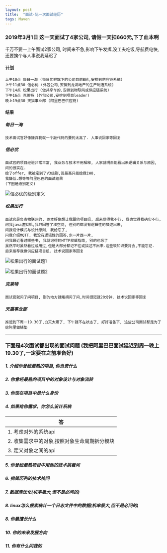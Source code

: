 ```yaml
---
layout: post
title:  "面试-记一次面试经历"
tags: Maven
---
```


### 2019年3月1日 这一天面试了4家公司, 请假一天扣660元,下了血本啊 

千万不要一上午面试2家公司, 时间来不急,影响下午发挥,没工夫吃饭,导航费电快,还要挨个与人事说我延迟了

#### 计划

    上午10点 每日一淘 (每日优鲜旗下的公司目前B轮,安排到供应链系统)
    上午11点30 信必优 (外包公司,安排到龙湖地产的生产制造系统)
    下午14点 松果出行 (做共享车的,安排到物联网或供应链系统)
    下午16点 克莱特 (外包公司,安排到项目leader)
    晚上19点30 天猫事业部 (阿里巴巴供应链)

#### 结果

##### 每日一淘 

    技术面试官好像嫌弃我就一个敲代码的要的太高了. 人事说回家等回复

##### 信必优

    面试官的项目经验非常丰富, 我业务与技术不用解释, 人家就明白能看出来逻辑关系与原因, 问的很实在. 
    给了offer, 我被定到了V3级别,说最高只能给我1W8,
    我嫌低.想等等阿里巴巴的面试结果
    (下图是级别定义)
  
![信必优的级别定义](../../../images/postimg/mianshilevel.png)

##### 松果出行

    面试官是负责物联网的, 原本好像想让我跟他项目组, 后来觉得我不行, 我也觉得我确实不行,
    问我java虚拟机,我只回答了堆空间, 但别的都没有逻辑性的描述出来, 
    问我设计模式与设计原则, 我给忘了, 
    问我介绍MQTT, 我没有逻辑性的回答,东一片西一片, 
    问我最近看过哪些书, 我就记得的HTTP权威指南, 别的也忘了
    虽然平时虽然看过或用过,但是大部分都记不住或描述不出来.这些软知识要背会,不能忘记.  
    后来推荐我换供应链项目组. 技术说回家等回复

![松果出行的面试题1](../../../images/postimg/mianshiti1.jpg)
 
![松果出行的面试题2](../../../images/postimg/mianshiti2.jpg)
  
##### 克莱特

    面试官就问了问项目, 别的地方就瞎胡问了问,时间很短就20分钟. 技术说回家等回复

##### 天猫事业部

    推迟到下周一19.30了,白天太累了, 下午就不在状态了, 好好准备下, 这些公司面试都是为了给阿里做铺垫
    
    
---
 
### 下面是4次面试都出现的面试问题 (我把阿里巴巴面试延迟到周一晚上19.30了,一定要在之前准备好)

##### 1. 介绍你曾经最熟的项目, 你负责什么

##### 2. 你曾经最熟的项目中的对象设计与对象流转

##### 3. 你现在项目中是什么身份

##### 4. 如果给你需求，你怎么设计系统

| 答  |
|---|
|1. 考虑对外的系统api |
|2. 收集需求中的对象,按照对象生命周期拆分模块 |
|3. 定义对象之间的api |

##### 5. 你曾经最熟项目中用到的技术挑着问

##### 6. 挑简历列的技术栈问

##### 7. 数据库优化(机率极大,但不是必问的)

##### 8. linux怎么搜索统计一个日志文件中的数据(机率极大,但不是必问的)

##### 8. 你最擅长什么

##### 10. 你的未来发展方向

##### 11. 你有什么问我的 


